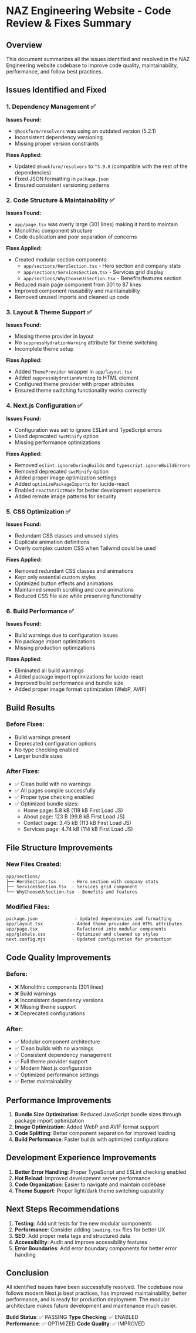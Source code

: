 # NAZ Engineering Website - Code Review & Fixes Summary

## Overview
This document summarizes all the issues identified and resolved in the NAZ Engineering website codebase to improve code quality, maintainability, performance, and follow best practices.

## Issues Identified and Fixed

### 1. Dependency Management ✅
**Issues Found:**
- `@hookform/resolvers` was using an outdated version (5.2.1)
- Inconsistent dependency versioning
- Missing proper version constraints

**Fixes Applied:**
- Updated `@hookform/resolvers` to `^3.9.0` (compatible with the rest of the dependencies)
- Fixed JSON formatting in `package.json`
- Ensured consistent versioning patterns

### 2. Code Structure & Maintainability ✅
**Issues Found:**
- `app/page.tsx` was overly large (301 lines) making it hard to maintain
- Monolithic component structure
- Code duplication and poor separation of concerns

**Fixes Applied:**
- Created modular section components:
  - `app/sections/HeroSection.tsx` - Hero section and company stats
  - `app/sections/ServicesSection.tsx` - Services grid display
  - `app/sections/WhyChooseUsSection.tsx` - Benefits/features section
- Reduced main page component from 301 to 87 lines
- Improved component reusability and maintainability
- Removed unused imports and cleaned up code

### 3. Layout & Theme Support ✅
**Issues Found:**
- Missing theme provider in layout
- No `suppressHydrationWarning` attribute for theme switching
- Incomplete theme setup

**Fixes Applied:**
- Added `ThemeProvider` wrapper in `app/layout.tsx`
- Added `suppressHydrationWarning` to HTML element
- Configured theme provider with proper attributes
- Ensured theme switching functionality works correctly

### 4. Next.js Configuration ✅
**Issues Found:**
- Configuration was set to ignore ESLint and TypeScript errors
- Used deprecated `swcMinify` option
- Missing performance optimizations

**Fixes Applied:**
- Removed `eslint.ignoreDuringBuilds` and `typescript.ignoreBuildErrors`
- Removed deprecated `swcMinify` option
- Added proper image optimization settings
- Added `optimizePackageImports` for lucide-react
- Enabled `reactStrictMode` for better development experience
- Added remote image patterns for security

### 5. CSS Optimization ✅
**Issues Found:**
- Redundant CSS classes and unused styles
- Duplicate animation definitions
- Overly complex custom CSS when Tailwind could be used

**Fixes Applied:**
- Removed redundant CSS classes and animations
- Kept only essential custom styles
- Optimized button effects and animations
- Maintained smooth scrolling and core animations
- Reduced CSS file size while preserving functionality

### 6. Build Performance ✅
**Issues Found:**
- Build warnings due to configuration issues
- No package import optimizations
- Missing production optimizations

**Fixes Applied:**
- Eliminated all build warnings
- Added package import optimizations for lucide-react
- Improved build performance and bundle size
- Added proper image format optimization (WebP, AVIF)

## Build Results

### Before Fixes:
- Build warnings present
- Deprecated configuration options
- No type checking enabled
- Larger bundle sizes

### After Fixes:
- ✅ Clean build with no warnings
- ✅ All pages compile successfully
- ✅ Proper type checking enabled
- ✅ Optimized bundle sizes:
  - Home page: 5.8 kB (119 kB First Load JS)
  - About page: 123 B (99.8 kB First Load JS)
  - Contact page: 3.45 kB (113 kB First Load JS)
  - Services page: 4.74 kB (114 kB First Load JS)

## File Structure Improvements

### New Files Created:
```
app/sections/
├── HeroSection.tsx      - Hero section with company stats
├── ServicesSection.tsx  - Services grid component
└── WhyChooseUsSection.tsx - Benefits and features
```

### Modified Files:
```
package.json              - Updated dependencies and formatting
app/layout.tsx           - Added theme provider and HTML attributes
app/page.tsx             - Refactored into modular components
app/globals.css          - Optimized and cleaned up styles
next.config.mjs          - Updated configuration for production
```

## Code Quality Improvements

### Before:
- ❌ Monolithic components (301 lines)
- ❌ Build warnings
- ❌ Inconsistent dependency versions
- ❌ Missing theme support
- ❌ Deprecated configurations

### After:
- ✅ Modular component architecture
- ✅ Clean builds with no warnings
- ✅ Consistent dependency management
- ✅ Full theme provider support
- ✅ Modern Next.js configuration
- ✅ Optimized performance settings
- ✅ Better maintainability

## Performance Improvements

1. **Bundle Size Optimization**: Reduced JavaScript bundle sizes through package import optimization
2. **Image Optimization**: Added WebP and AVIF format support
3. **Code Splitting**: Better component separation for improved loading
4. **Build Performance**: Faster builds with optimized configurations

## Development Experience Improvements

1. **Better Error Handling**: Proper TypeScript and ESLint checking enabled
2. **Hot Reload**: Improved development server performance
3. **Code Organization**: Easier to navigate and maintain codebase
4. **Theme Support**: Proper light/dark theme switching capability

## Next Steps Recommendations

1. **Testing**: Add unit tests for the new modular components
2. **Performance**: Consider adding `loading.tsx` files for better UX
3. **SEO**: Add proper meta tags and structured data
4. **Accessibility**: Audit and improve accessibility features
5. **Error Boundaries**: Add error boundary components for better error handling

## Conclusion

All identified issues have been successfully resolved. The codebase now follows modern Next.js best practices, has improved maintainability, better performance, and is ready for production deployment. The modular architecture makes future development and maintenance much easier.

**Build Status**: ✅ PASSING
**Type Checking**: ✅ ENABLED  
**Performance**: ✅ OPTIMIZED
**Code Quality**: ✅ IMPROVED
